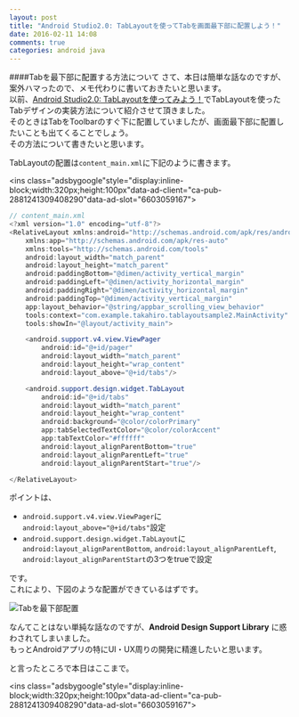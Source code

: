 ```yaml
---
layout: post
title: "Android Studio2.0: TabLayoutを使ってTabを画面最下部に配置しよう！"
date: 2016-02-11 14:08
comments: true
categories: android java
---
```


####Tabを最下部に配置する方法について
さて、本日は簡単な話なのですが、案外ハマったので、メモ代わりに書いておきたいと思います。  
以前、[Android Studio2.0: TabLayoutを使ってみよう！](http://grandbig.github.io/blog/2016/01/30/android-tablayout/)でTabLayoutを使ったTabデザインの実装方法について紹介させて頂きました。  
そのときはTabをToolbarのすぐ下に配置していましたが、画面最下部に配置したいことも出てくることでしょう。  
その方法について書きたいと思います。  

TabLayoutの配置は`content_main.xml`に下記のように書きます。  

<script async src="//pagead2.googlesyndication.com/pagead/js/adsbygoogle.js"></script>
<ins class="adsbygoogle"style="display:inline-block;width:320px;height:100px"data-ad-client="ca-pub-2881241309408290"data-ad-slot="6603059167"></ins>
<script>
(adsbygoogle = window.adsbygoogle || []).push({});
</script>

<!-- more -->

```java
// content_main.xml
<?xml version="1.0" encoding="utf-8"?>
<RelativeLayout xmlns:android="http://schemas.android.com/apk/res/android"
	xmlns:app="http://schemas.android.com/apk/res-auto"
	xmlns:tools="http://schemas.android.com/tools"
	android:layout_width="match_parent"
	android:layout_height="match_parent"
	android:paddingBottom="@dimen/activity_vertical_margin"
	android:paddingLeft="@dimen/activity_horizontal_margin"
	android:paddingRight="@dimen/activity_horizontal_margin"
	android:paddingTop="@dimen/activity_vertical_margin"
	app:layout_behavior="@string/appbar_scrolling_view_behavior"
	tools:context="com.example.takahiro.tablayoutsample2.MainActivity"
	tools:showIn="@layout/activity_main">

	<android.support.v4.view.ViewPager
		android:id="@+id/pager"
		android:layout_width="match_parent"
		android:layout_height="wrap_content"
		android:layout_above="@+id/tabs"/>

	<android.support.design.widget.TabLayout
		android:id="@+id/tabs"
		android:layout_width="match_parent"
		android:layout_height="wrap_content"
		android:background="@color/colorPrimary"
		app:tabSelectedTextColor="@color/colorAccent"
		app:tabTextColor="#ffffff"
		android:layout_alignParentBottom="true"
		android:layout_alignParentLeft="true"
		android:layout_alignParentStart="true"/>

</RelativeLayout>
```

ポイントは、  

* `android.support.v4.view.ViewPager`に`android:layout_above="@+id/tabs"`設定  
* `android.support.design.widget.TabLayout`に`android:layout_alignParentBottom`, `android:layout_alignParentLeft`, `android:layout_alignParentStart`の3つをtrueで設定  

です。  
これにより、下図のような配置ができているはずです。  

![Tabを最下部配置](/images/android-tablayout-2.png)  

なんてことはない単純な話なのですが、**Android Design Support Library** に惑わされてしまいました。    
もっとAndroidアプリの特にUI・UX周りの開発に精進したいと思います。  

と言ったところで本日はここまで。  

<script async src="//pagead2.googlesyndication.com/pagead/js/adsbygoogle.js"></script>
<ins class="adsbygoogle"style="display:inline-block;width:320px;height:100px"data-ad-client="ca-pub-2881241309408290"data-ad-slot="6603059167"></ins>
<script>
(adsbygoogle = window.adsbygoogle || []).push({});
</script>
